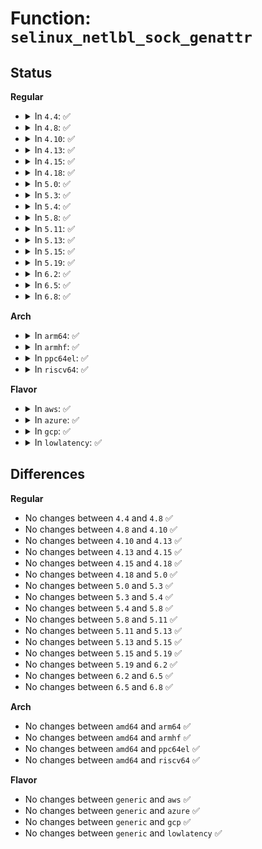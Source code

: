 # Function: <code>selinux_netlbl_sock_genattr</code>

## Status
<b>Regular</b>
<ul>
<li>
<details>
<summary>In <code>4.4</code>: ✅</summary>

```c
struct netlbl_lsm_secattr *selinux_netlbl_sock_genattr(struct sock *sk);
```

**Collision:** Unique Static

**Inline:** No

**Transformation:** False

**Instances:**

```
In security/selinux/netlabel.c (ffffffff8135d270)
Location: security/selinux/netlabel.c:81
Inline: False
Direct callers:
  - security/selinux/netlabel.c:selinux_netlbl_socket_post_create
  - security/selinux/netlabel.c:selinux_netlbl_socket_connect
```
**Symbols:**

```
ffffffff8135d270-ffffffff8135d348: selinux_netlbl_sock_genattr (STB_LOCAL)
```
</details>
</li>
<li>
<details>
<summary>In <code>4.8</code>: ✅</summary>

```c
struct netlbl_lsm_secattr *selinux_netlbl_sock_genattr(struct sock *sk);
```

**Collision:** Unique Static

**Inline:** No

**Transformation:** False

**Instances:**

```
In security/selinux/netlabel.c (ffffffff81393220)
Location: security/selinux/netlabel.c:82
Inline: False
Direct callers:
  - security/selinux/netlabel.c:selinux_netlbl_socket_connect
  - security/selinux/netlabel.c:selinux_netlbl_socket_post_create
```
**Symbols:**

```
ffffffff81393220-ffffffff813932f2: selinux_netlbl_sock_genattr (STB_LOCAL)
```
</details>
</li>
<li>
<details>
<summary>In <code>4.10</code>: ✅</summary>

```c
struct netlbl_lsm_secattr *selinux_netlbl_sock_genattr(struct sock *sk);
```

**Collision:** Unique Static

**Inline:** No

**Transformation:** False

**Instances:**

```
In security/selinux/netlabel.c (ffffffff813a9e40)
Location: security/selinux/netlabel.c:82
Inline: False
Direct callers:
  - security/selinux/netlabel.c:selinux_netlbl_socket_connect
  - security/selinux/netlabel.c:selinux_netlbl_socket_post_create
```
**Symbols:**

```
ffffffff813a9e40-ffffffff813a9f12: selinux_netlbl_sock_genattr (STB_LOCAL)
```
</details>
</li>
<li>
<details>
<summary>In <code>4.13</code>: ✅</summary>

```c
struct netlbl_lsm_secattr *selinux_netlbl_sock_genattr(struct sock *sk);
```

**Collision:** Unique Static

**Inline:** No

**Transformation:** False

**Instances:**

```
In security/selinux/netlabel.c (ffffffff813c0820)
Location: security/selinux/netlabel.c:83
Inline: False
Direct callers:
  - security/selinux/netlabel.c:selinux_netlbl_socket_connect
  - security/selinux/netlabel.c:selinux_netlbl_socket_post_create
```
**Symbols:**

```
ffffffff813c0820-ffffffff813c08f9: selinux_netlbl_sock_genattr (STB_LOCAL)
```
</details>
</li>
<li>
<details>
<summary>In <code>4.15</code>: ✅</summary>

```c
struct netlbl_lsm_secattr *selinux_netlbl_sock_genattr(struct sock *sk);
```

**Collision:** Unique Static

**Inline:** No

**Transformation:** False

**Instances:**

```
In security/selinux/netlabel.c (ffffffff813e69c0)
Location: security/selinux/netlabel.c:83
Inline: False
Direct callers:
  - security/selinux/netlabel.c:selinux_netlbl_socket_connect
  - security/selinux/netlabel.c:selinux_netlbl_socket_post_create
```
**Symbols:**

```
ffffffff813e69c0-ffffffff813e6aa2: selinux_netlbl_sock_genattr (STB_LOCAL)
```
</details>
</li>
<li>
<details>
<summary>In <code>4.18</code>: ✅</summary>

```c
struct netlbl_lsm_secattr *selinux_netlbl_sock_genattr(struct sock *sk);
```

**Collision:** Unique Static

**Inline:** No

**Transformation:** False

**Instances:**

```
In security/selinux/netlabel.c (ffffffff81417780)
Location: security/selinux/netlabel.c:81
Inline: False
Direct callers:
  - security/selinux/netlabel.c:selinux_netlbl_socket_connect_helper
  - security/selinux/netlabel.c:selinux_netlbl_socket_post_create
```
**Symbols:**

```
ffffffff81417780-ffffffff8141786d: selinux_netlbl_sock_genattr (STB_LOCAL)
```
</details>
</li>
<li>
<details>
<summary>In <code>5.0</code>: ✅</summary>

```c
struct netlbl_lsm_secattr *selinux_netlbl_sock_genattr(struct sock *sk);
```

**Collision:** Unique Static

**Inline:** No

**Transformation:** False

**Instances:**

```
In security/selinux/netlabel.c (ffffffff81433cb0)
Location: security/selinux/netlabel.c:82
Inline: False
Direct callers:
  - security/selinux/netlabel.c:selinux_netlbl_socket_connect_helper
  - security/selinux/netlabel.c:selinux_netlbl_socket_post_create
```
**Symbols:**

```
ffffffff81433cb0-ffffffff81433d9c: selinux_netlbl_sock_genattr (STB_LOCAL)
```
</details>
</li>
<li>
<details>
<summary>In <code>5.3</code>: ✅</summary>

```c
struct netlbl_lsm_secattr *selinux_netlbl_sock_genattr(struct sock *sk);
```

**Collision:** Unique Static

**Inline:** No

**Transformation:** False

**Instances:**

```
In security/selinux/netlabel.c (ffffffff81461750)
Location: security/selinux/netlabel.c:68
Inline: False
Direct callers:
  - security/selinux/netlabel.c:selinux_netlbl_socket_connect_helper
  - security/selinux/netlabel.c:selinux_netlbl_socket_post_create
```
**Symbols:**

```
ffffffff81461750-ffffffff81461845: selinux_netlbl_sock_genattr (STB_LOCAL)
```
</details>
</li>
<li>
<details>
<summary>In <code>5.4</code>: ✅</summary>

```c
struct netlbl_lsm_secattr *selinux_netlbl_sock_genattr(struct sock *sk);
```

**Collision:** Unique Static

**Inline:** No

**Transformation:** False

**Instances:**

```
In security/selinux/netlabel.c (ffffffff8147b500)
Location: security/selinux/netlabel.c:68
Inline: False
Direct callers:
  - security/selinux/netlabel.c:selinux_netlbl_socket_connect_helper
  - security/selinux/netlabel.c:selinux_netlbl_socket_post_create
```
**Symbols:**

```
ffffffff8147b500-ffffffff8147b5f5: selinux_netlbl_sock_genattr (STB_LOCAL)
```
</details>
</li>
<li>
<details>
<summary>In <code>5.8</code>: ✅</summary>

```c
struct netlbl_lsm_secattr *selinux_netlbl_sock_genattr(struct sock *sk);
```

**Collision:** Unique Static

**Inline:** No

**Transformation:** False

**Instances:**

```
In security/selinux/netlabel.c (ffffffff814d0a60)
Location: security/selinux/netlabel.c:68
Inline: False
Direct callers:
  - security/selinux/netlabel.c:selinux_netlbl_socket_connect_locked
  - security/selinux/netlabel.c:selinux_netlbl_socket_post_create
```
**Symbols:**

```
ffffffff814d0a60-ffffffff814d0b72: selinux_netlbl_sock_genattr (STB_LOCAL)
```
</details>
</li>
<li>
<details>
<summary>In <code>5.11</code>: ✅</summary>

```c
struct netlbl_lsm_secattr *selinux_netlbl_sock_genattr(struct sock *sk);
```

**Collision:** Unique Static

**Inline:** No

**Transformation:** False

**Instances:**

```
In security/selinux/netlabel.c (ffffffff814edf70)
Location: security/selinux/netlabel.c:68
Inline: False
Direct callers:
  - security/selinux/netlabel.c:selinux_netlbl_socket_connect_locked
  - security/selinux/netlabel.c:selinux_netlbl_socket_post_create
```
**Symbols:**

```
ffffffff814edf70-ffffffff814ee082: selinux_netlbl_sock_genattr (STB_LOCAL)
```
</details>
</li>
<li>
<details>
<summary>In <code>5.13</code>: ✅</summary>

```c
struct netlbl_lsm_secattr *selinux_netlbl_sock_genattr(struct sock *sk);
```

**Collision:** Unique Static

**Inline:** No

**Transformation:** False

**Instances:**

```
In security/selinux/netlabel.c (ffffffff814f4ce0)
Location: security/selinux/netlabel.c:68
Inline: False
Direct callers:
  - security/selinux/netlabel.c:selinux_netlbl_socket_connect_locked
  - security/selinux/netlabel.c:selinux_netlbl_socket_post_create
```
**Symbols:**

```
ffffffff814f4ce0-ffffffff814f4df2: selinux_netlbl_sock_genattr (STB_LOCAL)
```
</details>
</li>
<li>
<details>
<summary>In <code>5.15</code>: ✅</summary>

```c
struct netlbl_lsm_secattr *selinux_netlbl_sock_genattr(struct sock *sk);
```

**Collision:** Unique Static

**Inline:** No

**Transformation:** False

**Instances:**

```
In security/selinux/netlabel.c (ffffffff8154f6e0)
Location: security/selinux/netlabel.c:68
Inline: False
Direct callers:
  - security/selinux/netlabel.c:selinux_netlbl_socket_connect_locked
  - security/selinux/netlabel.c:selinux_netlbl_socket_post_create
```
**Symbols:**

```
ffffffff8154f6e0-ffffffff8154f7f2: selinux_netlbl_sock_genattr (STB_LOCAL)
```
</details>
</li>
<li>
<details>
<summary>In <code>5.19</code>: ✅</summary>

```c
struct netlbl_lsm_secattr *selinux_netlbl_sock_genattr(struct sock *sk);
```

**Collision:** Unique Static

**Inline:** No

**Transformation:** False

**Instances:**

```
In security/selinux/netlabel.c (ffffffff815e8a20)
Location: security/selinux/netlabel.c:69
Inline: False
Direct callers:
  - security/selinux/netlabel.c:selinux_netlbl_socket_connect_locked
  - security/selinux/netlabel.c:selinux_netlbl_socket_post_create
```
**Symbols:**

```
ffffffff815e8a20-ffffffff815e8b3f: selinux_netlbl_sock_genattr (STB_LOCAL)
```
</details>
</li>
<li>
<details>
<summary>In <code>6.2</code>: ✅</summary>

```c
struct netlbl_lsm_secattr *selinux_netlbl_sock_genattr(struct sock *sk);
```

**Collision:** Unique Static

**Inline:** No

**Transformation:** False

**Instances:**

```
In security/selinux/netlabel.c (ffffffff81698290)
Location: security/selinux/netlabel.c:69
Inline: False
Direct callers:
  - security/selinux/netlabel.c:selinux_netlbl_socket_connect_locked
  - security/selinux/netlabel.c:selinux_netlbl_socket_post_create
```
**Symbols:**

```
ffffffff81698290-ffffffff816983af: selinux_netlbl_sock_genattr (STB_LOCAL)
```
</details>
</li>
<li>
<details>
<summary>In <code>6.5</code>: ✅</summary>

```c
struct netlbl_lsm_secattr *selinux_netlbl_sock_genattr(struct sock *sk);
```

**Collision:** Unique Static

**Inline:** No

**Transformation:** False

**Instances:**

```
In security/selinux/netlabel.c (ffffffff816d0720)
Location: security/selinux/netlabel.c:69
Inline: False
Direct callers:
  - security/selinux/netlabel.c:selinux_netlbl_socket_connect_locked
  - security/selinux/netlabel.c:selinux_netlbl_socket_post_create
```
**Symbols:**

```
ffffffff816d0720-ffffffff816d0838: selinux_netlbl_sock_genattr (STB_LOCAL)
```
</details>
</li>
<li>
<details>
<summary>In <code>6.8</code>: ✅</summary>

```c
struct netlbl_lsm_secattr *selinux_netlbl_sock_genattr(struct sock *sk);
```

**Collision:** Unique Static

**Inline:** No

**Transformation:** False

**Instances:**

```
In security/selinux/netlabel.c (ffffffff8170cd40)
Location: security/selinux/netlabel.c:69
Inline: False
Direct callers:
  - security/selinux/netlabel.c:selinux_netlbl_socket_connect_locked
  - security/selinux/netlabel.c:selinux_netlbl_socket_post_create
```
**Symbols:**

```
ffffffff8170cd40-ffffffff8170ce87: selinux_netlbl_sock_genattr (STB_LOCAL)
```
</details>
</li>
</ul>
<b>Arch</b>
<ul>
<li>
<details>
<summary>In <code>arm64</code>: ✅</summary>

```c
struct netlbl_lsm_secattr *selinux_netlbl_sock_genattr(struct sock *sk);
```

**Collision:** Unique Static

**Inline:** No

**Transformation:** False

**Instances:**

```
In security/selinux/netlabel.c (ffff80001056bf08)
Location: security/selinux/netlabel.c:68
Inline: False
Direct callers:
  - security/selinux/netlabel.c:selinux_netlbl_socket_connect_helper
  - security/selinux/netlabel.c:selinux_netlbl_socket_post_create
```
**Symbols:**

```
ffff80001056bf08-ffff80001056c028: selinux_netlbl_sock_genattr (STB_LOCAL)
```
</details>
</li>
<li>
<details>
<summary>In <code>armhf</code>: ✅</summary>

```c
struct netlbl_lsm_secattr *selinux_netlbl_sock_genattr(struct sock *sk);
```

**Collision:** Unique Static

**Inline:** No

**Transformation:** False

**Instances:**

```
In security/selinux/netlabel.c (c071f78c)
Location: security/selinux/netlabel.c:68
Inline: False
Direct callers:
  - security/selinux/netlabel.c:selinux_netlbl_socket_connect_helper
  - security/selinux/netlabel.c:selinux_netlbl_socket_post_create
```
**Symbols:**

```
c071f78c-c071f89c: selinux_netlbl_sock_genattr (STB_LOCAL)
```
</details>
</li>
<li>
<details>
<summary>In <code>ppc64el</code>: ✅</summary>

```c
struct netlbl_lsm_secattr *selinux_netlbl_sock_genattr(struct sock *sk);
```

**Collision:** Unique Static

**Inline:** No

**Transformation:** False

**Instances:**

```
In security/selinux/netlabel.c (c0000000006cfeb0)
Location: security/selinux/netlabel.c:68
Inline: False
Direct callers:
  - security/selinux/netlabel.c:selinux_netlbl_socket_connect_helper
  - security/selinux/netlabel.c:selinux_netlbl_socket_post_create
```
**Symbols:**

```
c0000000006cfeb0-c0000000006d0060: selinux_netlbl_sock_genattr (STB_LOCAL)
```
</details>
</li>
<li>
<details>
<summary>In <code>riscv64</code>: ✅</summary>

```c
struct netlbl_lsm_secattr *selinux_netlbl_sock_genattr(struct sock *sk);
```

**Collision:** Unique Static

**Inline:** No

**Transformation:** False

**Instances:**

```
In security/selinux/netlabel.c (ffffffe0003c0ab8)
Location: security/selinux/netlabel.c:68
Inline: False
Direct callers:
  - security/selinux/netlabel.c:selinux_netlbl_socket_connect_helper
  - security/selinux/netlabel.c:selinux_netlbl_socket_post_create
```
**Symbols:**

```
ffffffe0003c0ab8-ffffffe0003c0bb4: selinux_netlbl_sock_genattr (STB_LOCAL)
```
</details>
</li>
</ul>
<b>Flavor</b>
<ul>
<li>
<details>
<summary>In <code>aws</code>: ✅</summary>

```c
struct netlbl_lsm_secattr *selinux_netlbl_sock_genattr(struct sock *sk);
```

**Collision:** Unique Static

**Inline:** No

**Transformation:** False

**Instances:**

```
In security/selinux/netlabel.c (ffffffff81473ae0)
Location: security/selinux/netlabel.c:68
Inline: False
Direct callers:
  - security/selinux/netlabel.c:selinux_netlbl_socket_connect_helper
  - security/selinux/netlabel.c:selinux_netlbl_socket_post_create
```
**Symbols:**

```
ffffffff81473ae0-ffffffff81473bd5: selinux_netlbl_sock_genattr (STB_LOCAL)
```
</details>
</li>
<li>
<details>
<summary>In <code>azure</code>: ✅</summary>

```c
struct netlbl_lsm_secattr *selinux_netlbl_sock_genattr(struct sock *sk);
```

**Collision:** Unique Static

**Inline:** No

**Transformation:** False

**Instances:**

```
In security/selinux/netlabel.c (ffffffff81464500)
Location: security/selinux/netlabel.c:68
Inline: False
Direct callers:
  - security/selinux/netlabel.c:selinux_netlbl_socket_connect_helper
  - security/selinux/netlabel.c:selinux_netlbl_socket_post_create
```
**Symbols:**

```
ffffffff81464500-ffffffff814645f5: selinux_netlbl_sock_genattr (STB_LOCAL)
```
</details>
</li>
<li>
<details>
<summary>In <code>gcp</code>: ✅</summary>

```c
struct netlbl_lsm_secattr *selinux_netlbl_sock_genattr(struct sock *sk);
```

**Collision:** Unique Static

**Inline:** No

**Transformation:** False

**Instances:**

```
In security/selinux/netlabel.c (ffffffff8146fb80)
Location: security/selinux/netlabel.c:68
Inline: False
Direct callers:
  - security/selinux/netlabel.c:selinux_netlbl_socket_connect_helper
  - security/selinux/netlabel.c:selinux_netlbl_socket_post_create
```
**Symbols:**

```
ffffffff8146fb80-ffffffff8146fc75: selinux_netlbl_sock_genattr (STB_LOCAL)
```
</details>
</li>
<li>
<details>
<summary>In <code>lowlatency</code>: ✅</summary>

```c
struct netlbl_lsm_secattr *selinux_netlbl_sock_genattr(struct sock *sk);
```

**Collision:** Unique Static

**Inline:** No

**Transformation:** False

**Instances:**

```
In security/selinux/netlabel.c (ffffffff814873f0)
Location: security/selinux/netlabel.c:68
Inline: False
Direct callers:
  - security/selinux/netlabel.c:selinux_netlbl_socket_connect_helper
  - security/selinux/netlabel.c:selinux_netlbl_socket_post_create
```
**Symbols:**

```
ffffffff814873f0-ffffffff814874e5: selinux_netlbl_sock_genattr (STB_LOCAL)
```
</details>
</li>
</ul>

## Differences
<b>Regular</b>
<ul>
<li>
No changes between <code>4.4</code> and <code>4.8</code> ✅
</li>
<li>
No changes between <code>4.8</code> and <code>4.10</code> ✅
</li>
<li>
No changes between <code>4.10</code> and <code>4.13</code> ✅
</li>
<li>
No changes between <code>4.13</code> and <code>4.15</code> ✅
</li>
<li>
No changes between <code>4.15</code> and <code>4.18</code> ✅
</li>
<li>
No changes between <code>4.18</code> and <code>5.0</code> ✅
</li>
<li>
No changes between <code>5.0</code> and <code>5.3</code> ✅
</li>
<li>
No changes between <code>5.3</code> and <code>5.4</code> ✅
</li>
<li>
No changes between <code>5.4</code> and <code>5.8</code> ✅
</li>
<li>
No changes between <code>5.8</code> and <code>5.11</code> ✅
</li>
<li>
No changes between <code>5.11</code> and <code>5.13</code> ✅
</li>
<li>
No changes between <code>5.13</code> and <code>5.15</code> ✅
</li>
<li>
No changes between <code>5.15</code> and <code>5.19</code> ✅
</li>
<li>
No changes between <code>5.19</code> and <code>6.2</code> ✅
</li>
<li>
No changes between <code>6.2</code> and <code>6.5</code> ✅
</li>
<li>
No changes between <code>6.5</code> and <code>6.8</code> ✅
</li>
</ul>
<b>Arch</b>
<ul>
<li>
No changes between <code>amd64</code> and <code>arm64</code> ✅
</li>
<li>
No changes between <code>amd64</code> and <code>armhf</code> ✅
</li>
<li>
No changes between <code>amd64</code> and <code>ppc64el</code> ✅
</li>
<li>
No changes between <code>amd64</code> and <code>riscv64</code> ✅
</li>
</ul>
<b>Flavor</b>
<ul>
<li>
No changes between <code>generic</code> and <code>aws</code> ✅
</li>
<li>
No changes between <code>generic</code> and <code>azure</code> ✅
</li>
<li>
No changes between <code>generic</code> and <code>gcp</code> ✅
</li>
<li>
No changes between <code>generic</code> and <code>lowlatency</code> ✅
</li>
</ul>

